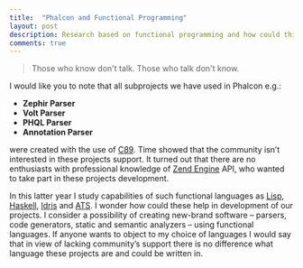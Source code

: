 ```yaml
---
title:  "Phalcon and Functional Programming"
layout: post
description: Research based on functional programming and how could this help in development of Phalcon projects.
comments: true
---
```


> Those who know don't talk.
> Those who talk don't know.

I would like you to note that all subprojects we have used in Phalcon e.g.:

+ **Zephir Parser**
+ **Volt Parser**
+ **PHQL Parser**
+ **Annotation Parser**

were created with the use of [C89](https://en.wikipedia.org/wiki/ANSI_C#C89).
Time showed that the community isn’t interested in these projects support.
It turned out that there are no enthusiasts with professional knowledge of
[Zend Engine](https://en.wikipedia.org/wiki/Zend_Engine) API, who wanted to
take part in these projects development.

In this latter year I study capabilities of such functional languages as
[Lisp](https://en.wikipedia.org/wiki/Lisp_(programming_language)),
[Haskell](https://en.wikipedia.org/wiki/Haskell_(programming_language)),
[Idris](https://en.wikipedia.org/wiki/Idris_(programming_language)) and
[ATS](https://en.wikipedia.org/wiki/ATS_(programming_language)). I wonder how
could these help in development of our projects. I consider a possibility of
creating new-brand software – parsers, code generators, static and semantic
analyzers – using functional languages. If anyone wants to object to my choice
of languages I would say that in view of lacking community’s support there is
no difference what language these projects are and could be written in.
